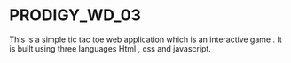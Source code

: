 # PRODIGY_WD_03
This is a simple tic tac toe web application which is an interactive game . It is built using three languages Html , css and javascript.
